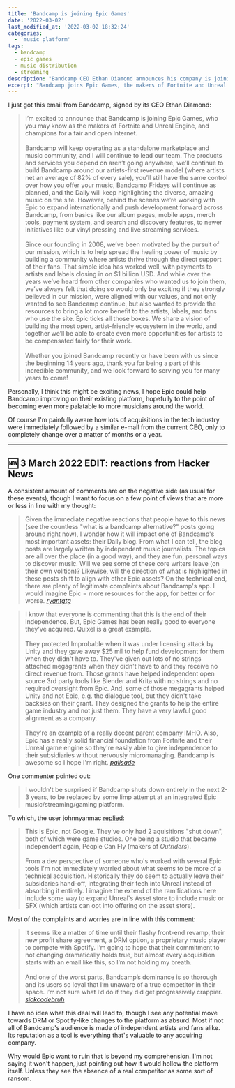 ```yaml
---
title: 'Bandcamp is joining Epic Games'
date: '2022-03-02'
last_modified_at: '2022-03-02 18:32:24'
categories: 
  - 'music platform'
tags:
  - bandcamp
  - epic games
  - music distribution
  - streaming
description: "Bandcamp CEO Ethan Diamond announces his company is joining Epic Games, the makers of Fortnite and Unreal Engine."
excerpt: "Bandcamp joins Epic Games, the makers of Fortnite and Unreal Engine and champions for a fair and open Internet, says Bandcamp's CEO Ethan Diamond."
---
```

I just got this email from Bandcamp, signed by its CEO Ethan Diamond:

> I’m excited to announce that Bandcamp is joining Epic Games, who you may know as the makers of Fortnite and Unreal Engine, and champions for a fair and open Internet.
> <br><br>
> Bandcamp will keep operating as a standalone marketplace and music community, and I will continue to lead our team. The products and services you depend on aren’t going anywhere, we’ll continue to build Bandcamp around our artists-first revenue model (where artists net an average of 82% of every sale), you’ll still have the same control over how you offer your music, Bandcamp Fridays will continue as planned, and the Daily will keep highlighting the diverse, amazing music on the site. However, behind the scenes we’re working with Epic to expand internationally and push development forward across Bandcamp, from basics like our album pages, mobile apps, merch tools, payment system, and search and discovery features, to newer initiatives like our vinyl pressing and live streaming services.
> <br><br>
> Since our founding in 2008, we’ve been motivated by the pursuit of our mission, which is to help spread the healing power of music by building a community where artists thrive through the direct support of their fans. That simple idea has worked well, with payments to artists and labels closing in on $1 billion USD. And while over the years we’ve heard from other companies who wanted us to join them, we’ve always felt that doing so would only be exciting if they strongly believed in our mission, were aligned with our values, and not only wanted to see Bandcamp continue, but also wanted to provide the resources to bring a lot more benefit to the artists, labels, and fans who use the site. Epic ticks all those boxes. We share a vision of building the most open, artist-friendly ecosystem in the world, and together we’ll be able to create even more opportunities for artists to be compensated fairly for their work.
> <br><br>
> Whether you joined Bandcamp recently or have been with us since the beginning 14 years ago, thank you for being a part of this incredible community, and we look forward to serving you for many years to come!

Personally, I think this might be exciting news, I hope Epic could help Bandcamp improving on their existing platform, hopefully to the point of becoming even more palatable to more musicians around the world. 

Of course I'm painfully aware how lots of acquisitions in the tech industry were immediately followed by a similar e-mail from the current CEO, only to completely change over a matter of months or a year.

---

## 🆕 3 March 2022 EDIT: reactions from Hacker News

A consistent amount of comments are on the negative side (as usual for these events), though I want to focus on a few point of views that are more or less in line with my thought:

> Given the immediate negative reactions that people have to this news (see the countless "what is a bandcamp alternative?" posts going around right now), I wonder how it will impact one of Bandcamp's most important assets: their Daily blog. From what I can tell, the blog posts are largely written by independent music journalists. The topics are all over the place (in a good way), and they are fun, personal ways to discover music. Will we see some of these core writers leave (on their own volition)? Likewise, will the direction of what is highlighted in these posts shift to align with other Epic assets?
> On the technical end, there are plenty of legitimate complaints about Bandcamp's app. I would imagine Epic = more resources for the app, for better or for worse.
> <cite><a href="https://news.ycombinator.com/item?id=30534526">ryantgtg</a></cite>

> I know that everyone is commenting that this is the end of their independence. But, Epic Games has been really good to everyone they've acquired. Quixel is a great example.
> <br><br>
> They protected Improbable when it was under licensing attack by Unity and they gave away $25 mil to help fund development for them when they didn't have to. They've given out lots of no strings attached megagrants when they didn't have to and they receive no direct revenue from. Those grants have helped independent open source 3rd party tools like Blender and Krita with no strings and no required oversight from Epic. And, some of those megagrants helped Unity and not Epic, e.g. the dialogue tool, but they didn't take backsies on their grant. They designed the grants to help the entire game industry and not just them. They have a very lawful good alignment as a company.
> <br><br>
> They're an example of a really decent parent company IMHO. Also, Epic has a really solid financial foundation from Fortnite and their Unreal game engine so they're easily able to give independence to their subsidiaries without nervously micromanaging. Bandcamp is awesome so I hope I'm right.
> <cite><a href="https://news.ycombinator.com/item?id=30535217">palisade</a></cite>

One commenter pointed out:

> I wouldn't be surprised if Bandcamp shuts down entirely in the next 2-3 years, to be replaced by some limp attempt at an integrated Epic music/streaming/gaming platform.

To which, the user johnnyanmac [replied](https://news.ycombinator.com/item?id=30533071):

> This is Epic, not Google. They've only had 2 aquisitions "shut down", both of which were game studios. One being a studio that became independent again, People Can Fly (makers of _Outriders_).
> <br><br>
> From a dev perspective of someone who's worked with several Epic tools I'm not immediately worried about what seems to be more of a technical acquisition. Historically they do seem to actually leave their subsidaries hand-off, integrating their tech into Unreal instead of absorbing it entirely. I imagine the extend of the ramifications here include some way to expand Unreal's Asset store to include music or SFX (which artists can opt into offering on the asset store).

Most of the complaints and worries are in line with this comment:

> It seems like a matter of time until their flashy front-end revamp, their new profit share agreement, a DRM option, a proprietary music player to compete with Spotify. I’m going to hope that their commitment to not changing dramatically holds true, but almost every acquisition starts with an email like this, so I’m not holding my breath.
> <br><br>
> And one of the worst parts, Bandcamp’s dominance is so thorough and its users so loyal that I’m unaware of a true competitor in their space. I’m not sure what I’d do if they did get progressively crappier.
> <cite><a href="https://news.ycombinator.com/item?id=30535400">sickcodebruh</a></cite>

I have no idea what this deal will lead to, though I see any potential move towards DRM or Spotify-like changes to the platform as absurd. Most if not all of Bandcamp's audience is made of independent artists and fans alike. Its reputation as a tool is everything that's valuable to any acquiring company. 

Why would Epic want to ruin that is beyond my comprehension. I'm not saying it won't happen, just pointing out how it would hollow the platform itself. Unless they see the absence of a real competitor as some sort of ransom.